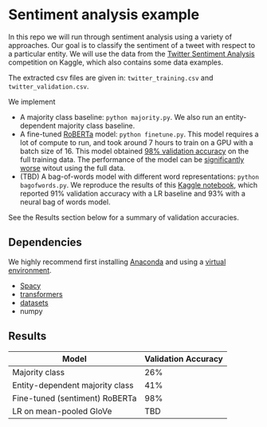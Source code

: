 # Sentiment analysis example
In this repo we will run through sentiment analysis using a variety of approaches.
Our goal is to classify the sentiment of a tweet with respect to a particular entity.
We will use the data from the
[Twitter Sentiment Analysis](https://www.kaggle.com/datasets/jp797498e/twitter-entity-sentiment-analysis)
competition on Kaggle, which also contains some data examples.

The extracted csv files are given in: `twitter_training.csv` and `twitter_validation.csv`.

We implement
* A majority class baseline: `python majority.py`.
    We also run an entity-dependent majority class baseline.
* A fine-tuned [RoBERTa](https://arxiv.org/abs/1907.11692) model: `python finetune.py`.
    This model requires a lot of compute to run, and took around 7 hours to train on a
    GPU with a batch size of 16.
    This model obtained [98% validation accuracy](https://wandb.ai/justinchiu/huggingface/runs/1fhaix7u) on the full training data.
    The performance of the model can be [significantly worse](https://wandb.ai/justinchiu/huggingface/runs/13h1ufc9)
    witout using the full data.
* (TBD) A bag-of-words model with different word representations: `python bagofwords.py`.
    We reproduce the results of this
    [Kaggle notebook](https://www.kaggle.com/code/katearb/sentiment-analysis-in-twitter-93-test-acc),
    which reported 91% validation accuracy with a LR baseline and 93% with a neural bag of words model.

See the Results section below for a summary of validation accuracies.

## Dependencies
We highly recommend first installing [Anaconda](https://docs.anaconda.com/anaconda/install/)
and using a
[virtual environment](https://docs.conda.io/projects/conda/en/latest/user-guide/tasks/manage-environments.html).

* [Spacy](https://spacy.io/usage)
* [transformers](https://huggingface.co/docs/transformers/installation)
* [datasets](https://huggingface.co/docs/datasets/installation)
* numpy

## Results
| Model                           | Validation Accuracy |
| ------------------------------- | ------------------- |
| Majority class                  |                 26% |
| Entity-dependent majority class |                 41% |
| Fine-tuned (sentiment) RoBERTa  |                 98% |
| LR on mean-pooled GloVe         |                 TBD | 
